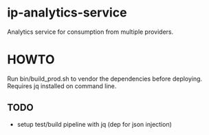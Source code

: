 # ip-analytics-service
Analytics service for consumption from multiple providers.

# HOWTO

Run bin/build_prod.sh to vendor the dependencies before deploying. Requires jq
installed on command line.

## TODO 
- setup test/build pipeline with jq (dep for json injection)
